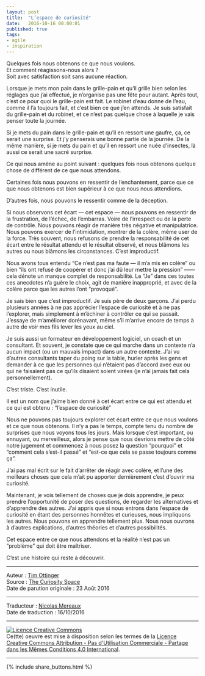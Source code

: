 ```yaml
---
layout: post
title:  "L’espace de curiosité"
date:   2016-10-16 00:00:01
published: true
tags: 
- agile
- inspiration
---
```

Quelques fois nous obtenons ce que nous voulons.  
Et comment réagissons-nous alors ?  
Soit avec satisfaction soit sans aucune réaction.

Lorsque je mets mon pain dans le grille-pain et qu’il grille bien selon les réglages que j’ai effectué, je n’organise pas une fête pour autant. Après tout, c’est ce pour quoi le grille-pain est fait. Le robinet d’eau donne de l’eau, comme il l’a toujours fait, et c’est bien ce que j’en attends. Je suis satisfait du grille-pain et du robinet, et ce n’est pas quelque chose à laquelle je vais penser toute la journée.

Si je mets du pain dans le grille-pain et qu’il en ressort une gaufre, ça, ce serait une surprise. Et j’y penserais une bonne partie de la journée. De la même manière, si je mets du pain et qu’il en ressort une nuée d’insectes, là aussi ce serait une sacré surprise.

Ce qui nous amène au point suivant : quelques fois nous obtenons quelque chose de différent de ce que nous attendons.

Certaines fois nous pouvons en ressentir de l’enchantement, parce que ce que nous obtenons est bien supérieur à ce que nous nous attendions.

D’autres fois, nous pouvons le ressentir comme de la déception.

Si nous observons cet écart — cet espace — nous pouvons en ressentir de la frustration, de l’échec, de l’embarras. Voire de l’irrespect ou de la perte de contrôle. Nous pouvons réagir de manière très négative et manipulatrice. Nous pouvons exercer de l’intimidation, montrer de la colère, même user de la force. Très souvent, nous refusons de prendre la responsabilité de cet écart entre le résultat attendu et le résultat observé, et nous blâmons les autres ou nous blâmons les circonstances. C’est improductif.

Nous avons tous entendu “Ce n’est pas ma faute — il m’a mis en colère” ou bien “ils ont refusé de coopérer et donc j’ai dû leur mettre la pression” —— cela dénote un manque complet de responsabilité. Le “Je” dans ces toutes ces anecdotes n’a guère le choix, agit de manière inapproprié, et avec de la colère parce que les autres l’ont “provoqué”.

Je sais bien que c’est improductif. Je suis père de deux garçons. J’ai perdu plusieurs années à ne pas apprécier l’espace de curiosité et à ne pas l’explorer, mais simplement à m’échiner à contrôler ce qui se passait. J’essaye de m’améliorer dorénavant, même s’il m’arrive encore de temps à autre de voir mes fils lever les yeux au ciel.

Je suis aussi un formateur en développement logiciel, un coach et un consultant. Et souvent, je constate que ce qui marche dans un contexte n’a aucun impact (ou un mauvais impact) dans un autre contexte. J’ai vu d’autres consultants taper du poing sur la table, hurler après les gens et demander à ce que les personnes qui n’étaient pas d’accord avec eux ou qui ne faisaient pas ce qu’ils disaient soient virées (je n’ai jamais fait cela personnellement).

C’est triste. C’est inutile.

Il est un nom que j’aime bien donné à cet écart entre ce qui est attendu et ce qui est obtenu : “l’espace de curiosité”

Nous ne pouvons pas toujours explorer cet écart entre ce que nous voulons et ce que nous obtenons.  Il n’y a pas le temps, compte tenu du nombre de surprises que nous voyons tous les jours. Mais lorsque c’est important, ou ennuyant, ou merveilleux, alors je pense que nous devrions mettre de côté notre jugement et commencez à nous posez la question “pourquoi” et “comment cela s’est-il passé” et “est-ce que cela se passe toujours comme ça”.

J’ai pas mal écrit sur le fait d’arrêter de réagir avec colère, et l’une des meilleurs choses que cela m’ait pu apporter dernièrement c’est d’ouvrir ma curiosité.

Maintenant, je vois tellement de choses que je dois apprendre, je peux prendre l’opportunité de poser des questions, de regarder les alternatives et d’apprendre des autres. J’ai appris que si nous entrons dans l’espace de curiosité en étant des personnes honnêtes et curieuses, nous impliquons les autres. Nous pouvons en apprendre tellement plus. Nous nous ouvrons à d’autres explications, d’autres théories et d’autres possibilités.

Cet espace entre ce que nous attendons et la réalité n’est pas un “problème” qui doit être maîtriser.

C’est une histoire qui reste à découvrir.


---  
Auteur : [Tim Ottinger](https://plus.google.com/+TimOttinger)  
Source : [The Curiosity Space](http://agileotter.blogspot.fr/2016/08/the-curiosity-space.html)  
Date de parution originale : 23 Août 2016  

---
Traducteur : [Nicolas Mereaux](http://www.les-traducteurs-agiles.org/traducteurs/)  
Date de traduction : 16/10/2016  

---

<a rel="license" href="http://creativecommons.org/licenses/by-nc-sa/4.0/"><img alt="Licence Creative Commons" style="border-width:0" src="http://i.creativecommons.org/l/by-nc-sa/4.0/88x31.png" /></a><br />Ce(tte) oeuvre est mise à disposition selon les termes de la <a rel="license" href="http://creativecommons.org/licenses/by-nc-sa/4.0/">Licence Creative Commons Attribution - Pas d'Utilisation Commerciale - Partage dans les Mêmes Conditions 4.0 International</a>.

---

{% include share_buttons.html %}
